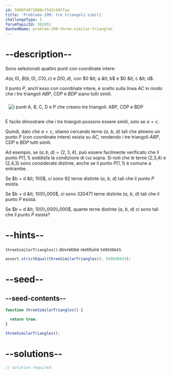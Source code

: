 ```yaml
---
id: 5900f4971000cf542c50ffaa
title: 'Problema 299: tre triangoli simili'
challengeType: 1
forumTopicId: 301951
dashedName: problem-299-three-similar-triangles
---
```


# --description--

Sono selezionati quattro punti con coordinate intere:

$A(a, 0)$, $B(b, 0)$, $C(0, c)$ e $D(0, d)$, con $0 &lt; a &lt; b$ e $0 &lt; c &lt; d$.

Il punto $P$, anch'esso con coordinate intere, è scelto sulla linea $AC$ in modo che i tre triangoli $ABP$, $CDP$ e $BDP$ siano tutti simili.

<img alt="i punti A, B, C, D e P che creano tre triangoli: ABP, CDP e BDP" src="https://cdn.freecodecamp.org/curriculum/project-euler/three-similar-triangles.gif" style="background-color: white; padding: 10px; display: block; margin-right: auto; margin-left: auto; margin-bottom: 1.2rem;" />

È facile dimostrare che i tre triangoli possono essere simili, solo se $a = c$.

Quindi, dato che $a = c$, stiamo cercando terne ($a$, $b$, $d$) tali che almeno un punto $P$ (con coordinate intere) esista su $AC$, rendendo i tre triangoli $ABP$, $CDP$ e $BDP$ tutti simili.

Ad esempio, se $(a, b, d) = (2, 3, 4)$, può essere facilmente verificato che il punto $P(1, 1)$ soddisfa la condizione di cui sopra. Si noti che le terne (2,3,4) e (2,4,3) sono considerate distinte, anche se il punto $P(1, 1)$ è comune a entrambe.

Se $b + d &lt; 100$, ci sono 92 terne distinte ($a$, $b$, $d$) tali che il punto $P$ esista.

Se $b + d &lt; 100\\,000$, ci sono 320471 terne distinte ($a$, $b$, $d$) tali che il punto $P$ esista.

Se $b + d &lt; 100\\,000\\,000$, quante terne distinte ($a$, $b$, $d$) ci sono tali che il punto $P$ esista?

# --hints--

`threeSimilarTriangles()` dovrebbe restituire `549936643`.

```js
assert.strictEqual(threeSimilarTriangles(), 549936643);
```

# --seed--

## --seed-contents--

```js
function threeSimilarTriangles() {

  return true;
}

threeSimilarTriangles();
```

# --solutions--

```js
// solution required
```
